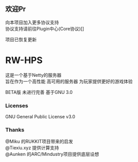 ## 欢迎Pr  
向本项目加入更多协议支持  
协议支持请前往Plugin中心(Core协议)[]  

项目已恢复更新

# RW-HPS  
这是一个基于Netty的服务器  
旨在作为一个高性能 高可用的服务器 为玩家提供更好的游戏体验  
  
BETA版 未进行完善 基于GNU 3.0  

### Licenses  
GNU General Public License v3.0  

### Thanks  
@Miku 的RUKKIT项目带来的启发  
@Tiexiu.xyz 提供计算支持  
@Aunken 的ARC/Mindustry项目提供底层设想  